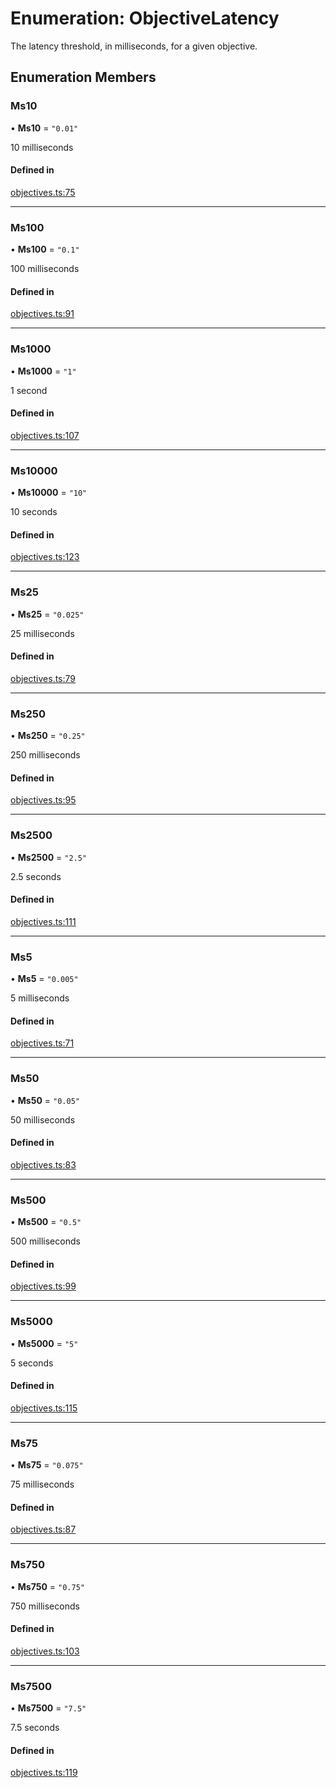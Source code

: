 # Enumeration: ObjectiveLatency

The latency threshold, in milliseconds, for a given objective.

## Enumeration Members

### Ms10

• **Ms10** = ``"0.01"``

10 milliseconds

#### Defined in

[objectives.ts:75](https://github.com/autometrics-dev/autometrics-ts/blob/d24c439/packages/lib/src/objectives.ts#L75)

___

### Ms100

• **Ms100** = ``"0.1"``

100 milliseconds

#### Defined in

[objectives.ts:91](https://github.com/autometrics-dev/autometrics-ts/blob/d24c439/packages/lib/src/objectives.ts#L91)

___

### Ms1000

• **Ms1000** = ``"1"``

1 second

#### Defined in

[objectives.ts:107](https://github.com/autometrics-dev/autometrics-ts/blob/d24c439/packages/lib/src/objectives.ts#L107)

___

### Ms10000

• **Ms10000** = ``"10"``

10 seconds

#### Defined in

[objectives.ts:123](https://github.com/autometrics-dev/autometrics-ts/blob/d24c439/packages/lib/src/objectives.ts#L123)

___

### Ms25

• **Ms25** = ``"0.025"``

25 milliseconds

#### Defined in

[objectives.ts:79](https://github.com/autometrics-dev/autometrics-ts/blob/d24c439/packages/lib/src/objectives.ts#L79)

___

### Ms250

• **Ms250** = ``"0.25"``

250 milliseconds

#### Defined in

[objectives.ts:95](https://github.com/autometrics-dev/autometrics-ts/blob/d24c439/packages/lib/src/objectives.ts#L95)

___

### Ms2500

• **Ms2500** = ``"2.5"``

2.5 seconds

#### Defined in

[objectives.ts:111](https://github.com/autometrics-dev/autometrics-ts/blob/d24c439/packages/lib/src/objectives.ts#L111)

___

### Ms5

• **Ms5** = ``"0.005"``

5 milliseconds

#### Defined in

[objectives.ts:71](https://github.com/autometrics-dev/autometrics-ts/blob/d24c439/packages/lib/src/objectives.ts#L71)

___

### Ms50

• **Ms50** = ``"0.05"``

50 milliseconds

#### Defined in

[objectives.ts:83](https://github.com/autometrics-dev/autometrics-ts/blob/d24c439/packages/lib/src/objectives.ts#L83)

___

### Ms500

• **Ms500** = ``"0.5"``

500 milliseconds

#### Defined in

[objectives.ts:99](https://github.com/autometrics-dev/autometrics-ts/blob/d24c439/packages/lib/src/objectives.ts#L99)

___

### Ms5000

• **Ms5000** = ``"5"``

5 seconds

#### Defined in

[objectives.ts:115](https://github.com/autometrics-dev/autometrics-ts/blob/d24c439/packages/lib/src/objectives.ts#L115)

___

### Ms75

• **Ms75** = ``"0.075"``

75 milliseconds

#### Defined in

[objectives.ts:87](https://github.com/autometrics-dev/autometrics-ts/blob/d24c439/packages/lib/src/objectives.ts#L87)

___

### Ms750

• **Ms750** = ``"0.75"``

750 milliseconds

#### Defined in

[objectives.ts:103](https://github.com/autometrics-dev/autometrics-ts/blob/d24c439/packages/lib/src/objectives.ts#L103)

___

### Ms7500

• **Ms7500** = ``"7.5"``

7.5 seconds

#### Defined in

[objectives.ts:119](https://github.com/autometrics-dev/autometrics-ts/blob/d24c439/packages/lib/src/objectives.ts#L119)
